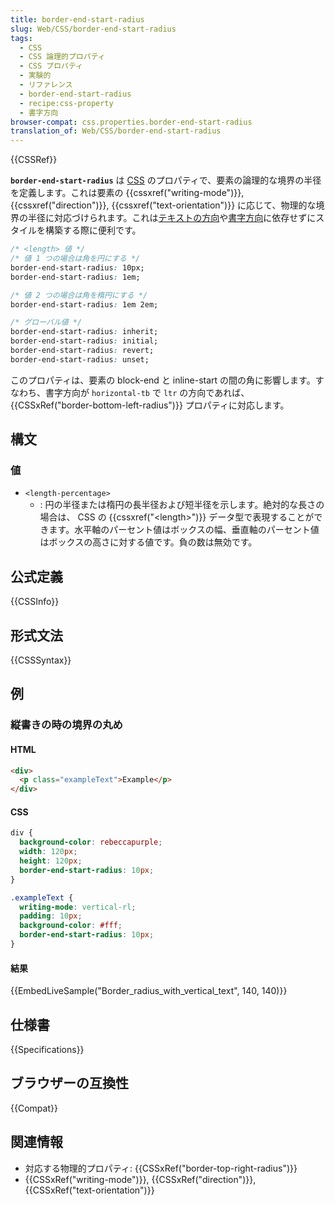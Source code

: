 ```yaml
---
title: border-end-start-radius
slug: Web/CSS/border-end-start-radius
tags:
  - CSS
  - CSS 論理的プロパティ
  - CSS プロパティ
  - 実験的
  - リファレンス
  - border-end-start-radius
  - recipe:css-property
  - 書字方向
browser-compat: css.properties.border-end-start-radius
translation_of: Web/CSS/border-end-start-radius
---
```

{{CSSRef}}

**`border-end-start-radius`** は [CSS](/ja/docs/Web/CSS) のプロパティで、要素の論理的な境界の半径を定義します。これは要素の {{cssxref("writing-mode")}}, {{cssxref("direction")}}, {{cssxref("text-orientation")}} に応じて、物理的な境界の半径に対応づけられます。これは[テキストの方向](/ja/docs/Web/CSS/text-orientation)や[書字方向](/ja/docs/Web/CSS/CSS_Writing_Modes)に依存せずにスタイルを構築する際に便利です。

```css
/* <length> 値 */
/* 値 1 つの場合は角を円にする */
border-end-start-radius: 10px;
border-end-start-radius: 1em;

/* 値 2 つの場合は角を楕円にする */
border-end-start-radius: 1em 2em;

/* グローバル値 */
border-end-start-radius: inherit;
border-end-start-radius: initial;
border-end-start-radius: revert;
border-end-start-radius: unset;
```

このプロパティは、要素の block-end と inline-start の間の角に影響します。すなわち、書字方向が `horizontal-tb` で `ltr` の方向であれば、 {{CSSxRef("border-bottom-left-radius")}} プロパティに対応します。

## 構文

### 値

- `<length-percentage>`
  - : 円の半径または楕円の長半径および短半径を示します。絶対的な長さの場合は、 CSS の {{cssxref("&lt;length&gt;")}} データ型で表現することができます。水平軸のパーセント値はボックスの幅、垂直軸のパーセント値はボックスの高さに対する値です。負の数は無効です。

## 公式定義

{{CSSInfo}}

## 形式文法

{{CSSSyntax}}

## 例

<h3 id="Border_radius_with_vertical_text">縦書きの時の境界の丸め</h3>

#### HTML

```html
<div>
  <p class="exampleText">Example</p>
</div>
```

#### CSS

```css
div {
  background-color: rebeccapurple;
  width: 120px;
  height: 120px;
  border-end-start-radius: 10px;
}

.exampleText {
  writing-mode: vertical-rl;
  padding: 10px;
  background-color: #fff;
  border-end-start-radius: 10px;
}
```

#### 結果

{{EmbedLiveSample("Border_radius_with_vertical_text", 140, 140)}}

## 仕様書

{{Specifications}}

## ブラウザーの互換性

{{Compat}}

## 関連情報

- 対応する物理的プロパティ: {{CSSxRef("border-top-right-radius")}}
- {{CSSxRef("writing-mode")}}, {{CSSxRef("direction")}}, {{CSSxRef("text-orientation")}}
